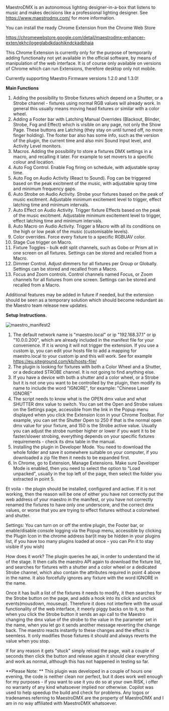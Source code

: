 MaestroDMX is an autonomous lighting designer-in-a-box that listens to music and makes decisions like a professional lighting designer.
See https://www.maestrodmx.com/ for more information.

You can install the ready Chrome Extension from the Chrome Web Store

https://chromewebstore.google.com/detail/maestrodmx-enhancer-exten/ekhcjlogeglabdkdaohikndckadbhaia

This Chrome Extension is currently only for the purpose of temporarily adding functionaity not yet available in the official software, by means of manipulation of the web interface. It is of course only available on versions of Chrome which can run Extensions, therefore desktop only not mobile.

Currently supporting Maestro Firmware versions 1.2.0 and 1.3.0!

**Main Functions**

1. Adding the possibility to Strobe fixtures which depend on a Shutter, or a Strobe channel - fixtures using normal RGB values will already work. In general this usually means moving head fixtures or similar with a color wheel.
2. Adding a Footer bar with Latching Manual Overrides (Blackout, Blinder, Strobe, Fog and Effect) which is visible on any page, not only the Show Page. These buttons are Latching (they stay on until turned off, no more finger holding). The footer bar also has some info, such as the version of the plugin, the current time and also mini Sound Input level, and Activity Level monitors.
3. Macros. Adding the possibility to store a fixtures DMX settings in a macro, and recalling it later. For example to set movers to a specific colour and location.
4. Auto Fog Control. Enable Fog firing on schedule, with adjustable spray time.
5. Auto Fog on Audio Activity (React to Sound). Fog can be triggered based on the peak excitment of the music, with adjustable spray time and minimum frequency gaps.
6. Auto Strobe on Audio Activity. Strobe your fixtures based on the peak of music excitment. Adjustable minimum excitement level to trigger, effect latching time and minimum intervals.
7. Auto Effect on Audio Activity. Trigger fixture Effects based on the peak of the music excitment. Adjustable minimum excitement level to trigger, effect latching time and minimum intervals.
8. Auto Macro on Audio Activity. Trigger a Macro with all its conditions on the high or low peak of the music (customisable levels).
9. Color overrides. Force every fixture to a specific RGBUAV color.
10. Stage Cue trigger on Macro.
11. Fixture Toggles - bulk edit split channels, such as Gobo or Prism all in one screen on all fixtures. Settings can be stored and recalled from a Macro.
12. Dimmer Control. Adjust dimmers for all fixtures per Group or Globally. Settings can be stored and recalled from a Macro.
13. Focus and Zoom controls. Control channels named Focus, or Zoom channels for all fixtures from one screen. Settings can be stored and recalled from a Macro.

Additional features may be added in future if needed, but the extension should be seen as a temporary solution which should become redundant as the Maestro team release new updates.

**Setup Instructions.**

![maestro_manifest2](https://github.com/nova3uk/Maestro-Chrome-Extension/assets/4563061/503cb5ea-b4a0-4178-8439-56ea6ae52a6d)

1. The default network name is "maestro.local" or ip "192.168.37.1" or ip "10.0.0.200", which are already included in the manifest file for your convenience. If it is wrong it will not trigger the extension. If you use a custom ip, you can edit your hosts file to add a mapping for maestro.local to your custom ip and this will work. See for example https://eu.siteground.com/kb/hosts-file/
2. The plugin is looking for fixtures with both a Color Wheel and a Shutter, or a dedicated STROBE channel. It is not going to find anything else.
3. If you have a device with both a shutter and a color wheel, or a Strobe but it is not one you want to be controlled by the plugin, then modify its name to include the word "IGNORE", for example: "Chinese Laser IGNORE"
4. The script needs to know what is the OPEN dmx value and what SHUTTER dmx value to switch. You can set the Open and Strobe values on the Settings page, accessible from the link in the Popup menu displayed when you click the Extension Icon in your Chrome Toolbar. For example, you can set the Shutter Open to 250 if that is the normal open dmx value for your fixture, and 150 is the Strobe active value. Usually you can adjust the strobe number higher or lower if you want it to be faster/slower strobing, everything depends on your specific fixtures requirements - check its dmx table in the manual.
5. Installing the plugin in Developer Mode. You need to download the whole folder and save it somewhere suitable on your computer, if you downloaded a zip file then it needs to be expanded first.
6. In Chrome, go to Extension, Manage Extensions. Make sure Developer Mode is enabled, then you need to select the option to "Load unpacked", usually in the top left of the page, then select the folder you extracted in point 5.

Et voila - the plugin should be installed, configured and active. If it is not working, then the reason will be one of either you have not correctly put the web address of your maestro in the manifest, or you have not correctly renamed the fixtures to have only one underscore, and the correct dmx values, or worse that you are trying to effect fixtures without a colorwheel and shutter.

Settings:
You can turn on or off the entire plugin, the Footer bar, or enable/disable console logging via the Popup menu, accessible by clicking the Plugin Icon in the chrome address bar(it may be hidden in your plugins list, if you have too many plugins loaded at once - you can Pin it to stay visible if you wish)

How does it work?
The plugin queries he api, in order to understand the id of the stage. It then calls the maestro API again to download the fixture list, and searches for fixtures with a shutter and a color wheel or a dedicated Strobe channel, which also contain the attributes required in point 4 above in the name. It also forcefully ignores any fixture with the word IGNORE in the name.

Once it has built a list of the fixtures it needs to modify, it then searches for the Strobe button on the page, and adds a hook into its click and unclick events(mousdown, mouseup). Therefore it does not interfere with the usual functionality of the web interface, it meerly piggy backs on to it, so that when you click the Strobe button it sends an api call to the Maestro changing the dmx value of the strobe to the value in the parameter set in the name, when you let go it sends another message reverting the change back. The maestro reacts instantly to these changes and the effect is seemless. It only modifies those fixtures it should and always reverts the value when you stop.

If for any reason it gets "stuck" simply reload the page, wait a couple of seconds then click the button and release again it should clear everything and work as normal, although this has not happened in testing so far.

**Please Note: **
This plugin was developed in a couple of hours one evening, the code is neither clean nor perfect, but it does work well enough for my purposes - if you want to use it you do so at your own RISK, i offer no warranty of any kind whatsoever implied nor otherwise. Copilot was used to help speedup the build and check for problems.
Any logos or tradenames referring to MaestroDMX are the property of MaestroDMX and I am in no way affiliated with MaestroDMX whatsoever.
